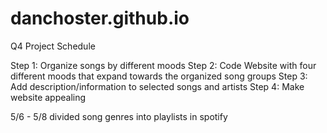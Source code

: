 # danchoster.github.io
Q4 Project Schedule

Step 1: Organize songs by different moods
Step 2: Code Website with four different moods that expand towards the organized song groups
Step 3: Add description/information to selected songs and artists
Step 4: Make website appealing

5/6 - 5/8 divided song genres into playlists in spotify
